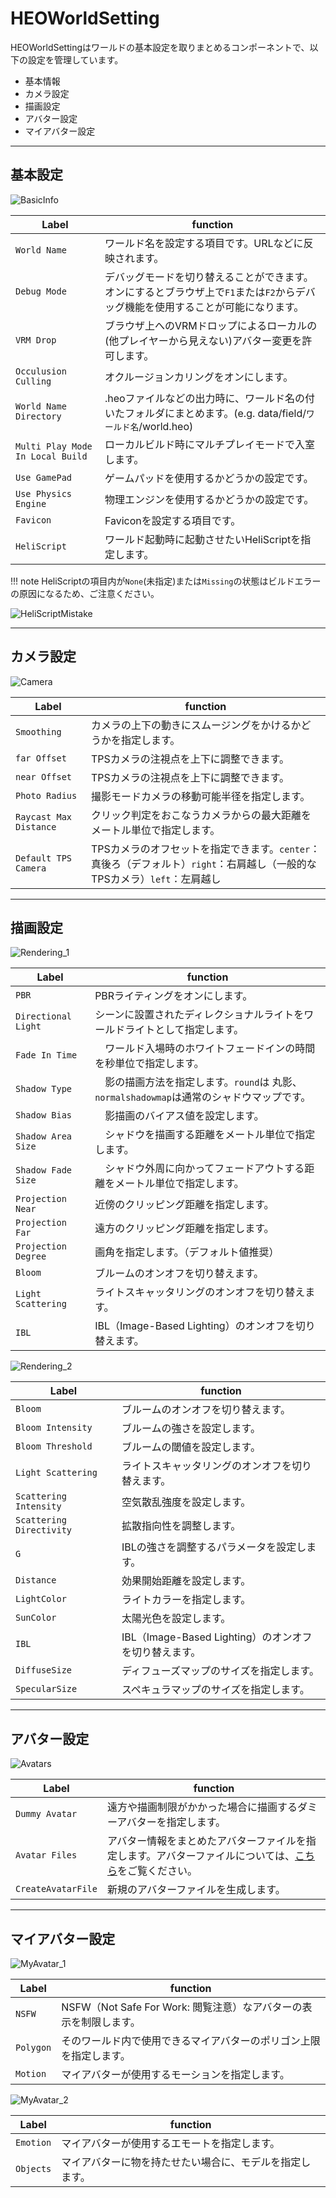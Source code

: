 # HEOWorldSetting

HEOWorldSettingはワールドの基本設定を取りまとめるコンポーネントで、以下の設定を管理しています。

- 基本情報
- カメラ設定
- 描画設定
- アバター設定
- マイアバター設定

---

## 基本設定
![BasicInfo](img/HEOWorldSetting_BasicInfo.jpg)

|  Label |  function  |
| ----   | ---- |
|  `World Name` |  ワールド名を設定する項目です。URLなどに反映されます。|
|  `Debug Mode` |  デバッグモードを切り替えることができます。オンにするとブラウザ上で`F1`または`F2`からデバッグ機能を使用することが可能になります。|
| `VRM Drop` |  ブラウザ上へのVRMドロップによるローカルの(他プレイヤーから見えない)アバター変更を許可します。 |
| `Occulusion Culling` | オクルージョンカリングをオンにします。　|
| `World Name Directory` | .heoファイルなどの出力時に、ワールド名の付いたフォルダにまとめます。(e.g. data/field/`ワールド名`/world.heo)|
| `Multi Play Mode In Local Build` | ローカルビルド時にマルチプレイモードで入室します。 |
| `Use GamePad` | ゲームパッドを使用するかどうかの設定です。 |
| `Use Physics Engine` | 物理エンジンを使用するかどうかの設定です。 |
| `Favicon` | Faviconを設定する項目です。 |
| `HeliScript` | ワールド起動時に起動させたいHeliScriptを指定します。 |

!!! note
    HeliScriptの項目内が`None`(未指定)または`Missing`の状態はビルドエラーの原因になるため、ご注意ください。

![HeliScriptMistake](img/HEOWorldSetting_BasicInfo_HeliscriptMistake.jpg)

---

## カメラ設定
![Camera](img/HEOWorldSetting_Camera.jpg)

|  Label |  function  |
| ----   | ---- |
|  `Smoothing` | カメラの上下の動きにスムージングをかけるかどうかを指定します。 |
|  `far Offset` | TPSカメラの注視点を上下に調整できます。 |
|  `near Offset` | TPSカメラの注視点を上下に調整できます。 |
| `Photo Radius` | 撮影モードカメラの移動可能半径を指定します。|
| `Raycast Max Distance` | クリック判定をおこなうカメラからの最大距離をメートル単位で指定します。 |
| `Default TPS Camera` | TPSカメラのオフセットを指定できます。`center`：真後ろ（デフォルト）`right`：右肩越し（一般的なTPSカメラ）`left`：左肩越し |

---

## 描画設定
![Rendering_1](img/HEOWorldSetting_Rendering_1.jpg)

|  Label |  function  |
| ----   | ---- |
| `PBR` |  PBRライティングをオンにします。|
| `Directional Light` | シーンに設置されたディレクショナルライトをワールドライトとして指定します。 |
| `Fade In Time` |　ワールド入場時のホワイトフェードインの時間を秒単位で指定します。|
| `Shadow Type`|　影の描画方法を指定します。`round`は 丸影、`normalshadowmap`は通常のシャドウマップです。|
| `Shadow Bias` |　影描画のバイアス値を設定します。|
| `Shadow Area Size` |　シャドウを描画する距離をメートル単位で指定します。|
| `Shadow Fade Size` |　シャドウ外周に向かってフェードアウトする距離をメートル単位で指定します。　|
| `Projection Near` |  近傍のクリッピング距離を指定します。 |
| `Projection Far` | 遠方のクリッピング距離を指定します。  |
| `Projection Degree` | 画角を指定します。（デフォルト値推奨） |
| `Bloom` | ブルームのオンオフを切り替えます。 |
| `Light Scattering` | ライトスキャッタリングのオンオフを切り替えます。 |
| `IBL` | IBL（Image-Based Lighting）のオンオフを切り替えます。 |

![Rendering_2](img/HEOWorldSetting_Rendering_2.jpg)

|  Label |  function  |
| ----   | ---- |
| `Bloom` | ブルームのオンオフを切り替えます。 |
| `Bloom Intensity` | ブルームの強さを設定します。|
| `Bloom Threshold` | ブルームの閾値を設定します。 |
| `Light Scattering` | ライトスキャッタリングのオンオフを切り替えます。 |
| `Scattering Intensity` | 空気散乱強度を設定します。 |
| `Scattering Directivity` | 拡散指向性を調整します。 |
| `G` | IBLの強さを調整するパラメータを設定します。 |
| `Distance` | 効果開始距離を設定します。 |
| `LightColor` | ライトカラーを指定します。 |
| `SunColor` | 太陽光色を設定します。 |
| `IBL` | IBL（Image-Based Lighting）のオンオフを切り替えます。 |
| `DiffuseSize` | ディフューズマップのサイズを指定します。 |
| `SpecularSize` | スペキュラマップのサイズを指定します。 |

---

## アバター設定
![Avatars](img/HEOWorldSetting_Avatars.jpg)

|  Label |  function  |
| ----   | ---- |
| `Dummy Avatar` | 遠方や描画制限がかかった場合に描画するダミーアバターを指定します。 |
| `Avatar Files` | アバター情報をまとめたアバターファイルを指定します。アバターファイルについては、[こちら](../WorldMakingGuide/AvatarFile.md)をご覧ください。 |
| `CreateAvatarFile` | 新規のアバターファイルを生成します。 |

---

## マイアバター設定
![MyAvatar_1](img/HEOWorldSetting_MyAvatar_1.jpg)

|  Label |  function  |
| ----   | ---- |
| `NSFW` |  NSFW（Not Safe For Work: 閲覧注意）なアバターの表示を制限します。|
| `Polygon` | そのワールド内で使用できるマイアバターのポリゴン上限を指定します。 |
| `Motion` | マイアバターが使用するモーションを指定します。|

![MyAvatar_2](img/HEOWorldSetting_MyAvatar_2.jpg)

|  Label |  function  |
| ----   | ---- |
| `Emotion` | マイアバターが使用するエモートを指定します。|
| `Objects` | マイアバターに物を持たせたい場合に、モデルを指定します。|